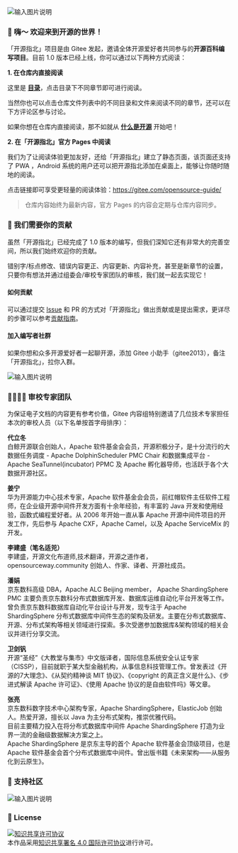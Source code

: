 ![输入图片说明](https://images.gitee.com/uploads/images/2020/1014/153301_92280c77_1899542.png "置顶.png")    

### 👋 嗨～ 欢迎来到开源的世界！

「开源指北」项目是由 Gitee 发起，邀请全体开源爱好者共同参与的**开源百科编写项目**。目前 1.0 版本已经上线，你可以通过以下两种方式阅读：

**1. 在仓库内直接阅读**

这里是 **[目录](./目录.md)**，点击目录下不同章节即可进行阅读。

当然你也可以点击仓库文件列表中的不同目录和文件来阅读不同的章节，还可以在下方评论区参与讨论。

如果你想在仓库内直接阅读，那不如就从 **[什么是开源](./第一部分：初识开源/第%201%20小节：什么是开源.md)** 开始吧！



**2. 在「开源指北」官方 Pages 中阅读**

我们为了让阅读体验更加友好，还给「开源指北」建立了静态页面，该页面还支持了 PWA ，Android 系统的用户还可以把开源指北添加在桌面上，能够让你随时随地的阅读。

点击链接即可享受更轻量的阅读体验：https://gitee.com/opensource-guide/ 

> 仓库内容始终为最新内容，官方 Pages 的内容会定期与仓库内容同步。

### 🧩 我们需要你的贡献

虽然「开源指北」已经完成了 1.0 版本的编写，但我们深知它还有非常大的完善空间，所以我们始终欢迎你的贡献。

错别字/标点修改、错误内容更正、内容更新、内容补充，甚至是新章节的设置，只要你有想法并通过组委会/审校专家团队的审核，我们就一起去实现它！

#### 如何贡献

可以通过提交 [Issue](https://gitee.com/gitee-community/opensource-guide/issues/new?issue%5Bassignee_id%5D=0&issue%5Bmilestone_id%5D=0) 和 PR 的方式对「开源指北」做出贡献或是提出需求，更详尽的步骤可以参考[贡献指南](./贡献指南.md)。


#### 加入编写者社群    
如果你想和众多开源爱好者一起聊开源，添加 Gitee 小助手（gitee2013），备注「开源指北」，拉你入群。

![输入图片说明](https://images.gitee.com/uploads/images/2020/0712/212657_b00725ef_1899542.png "150-小助手微信.png")  


### 👩‍👩‍👧‍👦 审校专家团队   
为保证电子文档的内容更有参考价值，Gitee 内容组特别邀请了几位技术专家担任本次的审校人员（以下名单按首字母排序）：    
       
**代立冬**       
白鲸开源联合创始人，Apache 软件基金会会员，开源积极分子，是十分流行的大数据任务调度 - Apache DolphinScheduler PMC Chair 和数据集成平台 - Apache SeaTunnel(incubator) PPMC 及 Apache 孵化器导师，也活跃于各个大数据开源社区。  
     
**姜宁**       
华为开源能力中心技术专家，Apache 软件基金会会员，前红帽软件主任软件工程师，在企业级开源中间件开发方面有十余年经验，有丰富的 Java 开发和使用经验，函数式编程爱好者。从 2006 年开始一直从事 Apache 开源中间件项目的开发工作，先后参与 Apache CXF，Apache Camel，以及 Apache ServiceMix 的开发。             
      
  
**李建盛（笔名适兕）**       
李建盛，开源文化布道师,技术翻译，开源之道作者，opensourceway.community 创始人、作家、译者、开源社成员。    
      
**潘娟**       
京东数科高级 DBA，Apache ALC Beijing member， Apache ShardingSphere PMC 主要负责京东数科分布式数据库开发、数据库运维自动化平台开发等工作。曾负责京东数科数据库自动化平台设计与开发，现专注于 Apache ShardingSphere 分布式数据库中间件生态的架构及研发。主要在分布式数据库、开源、分布式架构等相关领域进行探索。多次受邀参加数据库&架构领域的相关会议并进行分享交流。     
          
**卫剑钒**     
开源“圣经”《大教堂与集市》中文版译者，国际信息系统安全认证专家（CISSP），目前就职于某大型金融机构，从事信息科技管理工作。曾发表过《开源的7大理念》、《从契约精神谈 MIT 协议》、《copyright 的真正含义是什么》、《步进式解读 Apache 许可证》、《使用 Apache 协议的是自由软件吗》等文章。    
    
**张亮**     
京东数科数字技术中心架构专家，Apache ShardingSphere，ElasticJob 创始人。热爱开源，擅长以 Java 为主分布式架构，推崇优雅代码。  
目前主要精力投入在将分布式数据库中间件 Apache ShardingSphere 打造为业界一流的金融级数据解决方案之上。  
Apache ShardingSphere 是京东主导的首个 Apache 软件基金会顶级项目，也是 Apache 软件基金会首个分布式数据库中间件。曾出版书籍《未来架构——从服务化到云原生》。      
  
### 🎪 支持社区
![输入图片说明](https://images.gitee.com/uploads/images/2020/1126/135201_1f86cd37_1899542.png "支持社区-11-26.png")   

### 📌 License

<a rel="license" href="http://creativecommons.org/licenses/by/4.0/"><img alt="知识共享许可协议" style="border-width:0" src="https://images.gitee.com/uploads/images/2020/0907/190809_d6adca86_5694891.png" /></a><br />本作品采用<a rel="license" href="http://creativecommons.org/licenses/by/4.0/">知识共享署名 4.0 国际许可协议</a>进行许可。